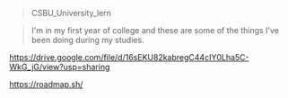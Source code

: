 >CSBU_University_lern

>I'm in my first year of college and these are some of the things I've been doing during my studies.


https://drive.google.com/file/d/16sEKU82kabregC44cIY0Lha5C-WkG_jG/view?usp=sharing

https://roadmap.sh/
